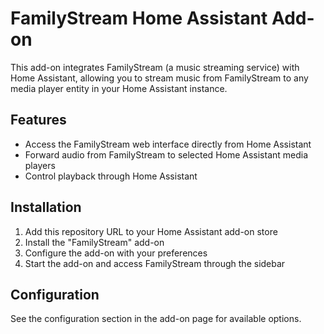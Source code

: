 # FamilyStream Home Assistant Add-on

This add-on integrates FamilyStream (a music streaming service) with Home Assistant, allowing you to stream music from FamilyStream to any media player entity in your Home Assistant instance.

## Features

- Access the FamilyStream web interface directly from Home Assistant
- Forward audio from FamilyStream to selected Home Assistant media players
- Control playback through Home Assistant

## Installation

1. Add this repository URL to your Home Assistant add-on store
2. Install the "FamilyStream" add-on
3. Configure the add-on with your preferences
4. Start the add-on and access FamilyStream through the sidebar

## Configuration

See the configuration section in the add-on page for available options. 